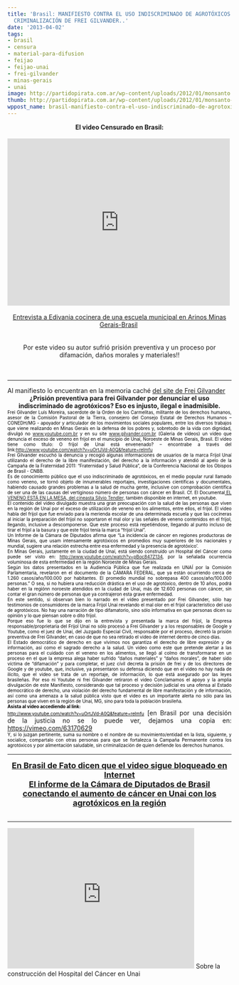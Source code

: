 ```yaml
---
title: 'Brasil: MANIFIESTO CONTRA EL USO INDISCRIMINADO DE AGROTÓXICOS Y CONTRA LA
  CRIMINALIZACIÓN DE FREI GILVANDER..'
date: '2013-04-02'
tags:
- brasil
- censura
- material-para-difusion
- feijao
- feijao-unai
- frei-gilvander
- minas-gerais
- unai
image: http://partidopirata.com.ar/wp-content/uploads/2012/01/monsanto.jpg
thumb: http://partidopirata.com.ar/wp-content/uploads/2012/01/monsanto-150x150.jpg
wppost_name: brasil-manifiesto-contra-el-uso-indiscriminado-de-agrotoxicos-y-contra-la-criminalizacion-de-frei-gilvander
---
```


<center>
<b>El video Censurado en Brasil:</b></center>&nbsp;

<center></center><iframe src="http://player.vimeo.com/video/63170629" height="375" width="500" allowfullscreen="" frameborder="0"></iframe>

<center>
</center>&nbsp;

<center>
<a href="http://vimeo.com/63170629">Entrevista a Edivania cocinera de una escuela municipal en Arinos Minas Gerais-Brasil</a> </center>&nbsp;

<center>
</center>&nbsp;

<center>
Por este video su autor sufrió prisión preventiva y un proceso por difamación, daños morales y materiales!!</center>&nbsp;

<center></center>&nbsp;

<center></center>

<hr />

<div style="text-align: left;">Al manifiesto lo encuentran en la memoria caché <a href="https://webcache.googleusercontent.com/search?q=cache:T0MJ4jP_O4kJ:www.gilvander.org.br/artigos/214-manifesto-contra-uso-indiscriminado-de-agrotoxicos-e-contra-criminalizacao-de-frei-gilvander+&amp;cd=4&amp;hl=es-419&amp;ct=clnk&amp;client=firefox-a" target="_blank">del site de Frei Gilvander</a></div>
<div style="text-align: center;"><b>¿Prisión preventiva para frei Gilvander por denunciar el uso in</b><b>discriminado de agrotóxicos? Eso es injusto, ilegal e inadmisible.</b>
<div style="text-align: justify;"><span style="font-size: medium;"><span style="color: black;"><span style="font-size: x-small;">Frei Gilvander Luís Moreira, sacerdote de la Orden de los Carmelitas, militante de los derechos humanos, asesor de la Comisión Pastoral de la Tierra, consejero del Consejo Estatal de Derechos Humanos – CONEDH/MG - apoyador y articulador de los movimientos sociales populares, entre los diversos trabajos que viene realizando en Minas Gerais en la defensa de los pobres y, sobretodo de la vida con dignidad, divulgó no <a href="http://www.facebook.com/l.php?u=http%3A%2F%2Fwww.youtube.com.br&amp;h=XAQHyz3zE&amp;s=1" target="_blank">www.youtube.com.br</a> y en su site <a href="http://www.gilvander.com.br/" target="_blank">www.gilvander.com.br</a> (Galeria de vídeos) un vídeo que denuncia el exceso de veneno en frijol en el município de Unaí, Noroeste de Minas Gerais, Brasil. El vídeo tiene como título: O frijol de Unaí está envenenado? – encontrabe a través del link:<a href="http://www.youtube.com/watch?v=uOrtJVd-A0Q&amp;feature=relmfu" target="_blank">http://www.youtube.com/watch?v=uOrtJVd-A0Q&amp;feature=relmfu</a></span></span></span></div>
<div style="text-align: justify;"><span style="font-size: medium;"><span style="color: black;"><span style="font-size: x-small;">Frei Gilvander escuchó la denuncia y recogió algunas informaciones de usuarios de la marca Frijol Unaí utilizando el derecho de la libre manifestación, del derecho a la información y atendió al apelo de la Campaña de la Fraternidad 2011: “Fraternidad y Salud Pública”, de la Conferencia Nacional de los Obispos de Brasil - CNBB.</span></span></span></div>
<div style="text-align: justify;"><span style="font-size: medium;"><span style="color: black;"><span style="font-size: x-small;">Es de conocimiento público que el uso indiscriminado de agrotóxicos, en el medio popular rural llamado como veneno, se tornó objeto de innumerables reportajes, investigaciones científicas y documentales, habiendo causado grandes problemas a la salud de mucha gente, inclusive con comprobación científica de ser una de las causas del vertiginoso número de personas con cáncer en Brasil. Cf. El Documental<a href="http://partido-pirata.blogspot.com/2011/11/el-veneno-esta-en-la-mesa-lo.html" target="_blank"> EL VENENO ESTÁ EN LA MESA, del cineasta Sílvio Tendler,</a> también disponible en internet, en youtube.</span></span></span></div>
<div style="text-align: justify;"><span style="font-size: medium;"><span style="color: black;"><span style="font-size: x-small;">El contenido del vídeo divulgado muestra una gran preocupación con la salud de las personas que viven en la región de Unaí por el exceso de utilización de veneno en los alimentos, entre ellos, el frijol. El video habla del frijol que fue enviado para la merienda escolar de una determinada escuela y que las cocineras al iniciar la preparación del frijol no soportaron el mal olor y las señales de veneno contenidos en el frijol, llegando, inclusive a descomponerse. Que este proceso está repetiéndose, llegando al punto incluso de tirar el frijol a la basura y que este frijol tenía la marca “frijol Unaí”.</span></span></span></div>
<div style="text-align: justify;"><span style="font-size: medium;"><span style="color: black;"><span style="font-size: x-small;">Un Informe de la Cámara de Diputados afirma que “La incidencia de cáncer en regiones productoras de Minas Gerais, que usam intensamente agrotóxicos en promedios muy superiores de los nacionales y mundial, sugiere una relación estrecha entre esa enfermedad y la presencia de agrotóxico’.</span></span></span></div>
<div style="text-align: justify;"><span style="font-size: medium;"><span style="color: black;"><span style="font-size: x-small;">En Minas Gerais, justamente en la ciudad de Unaí, está siendo construído un Hospital del Cáncer como puede ser visto en: <a href="http://www.facebook.com/l.php?u=http%3A%2F%2Fwww.youtube.com%2Fwatch%3Fv%3DpBoc847Z134&amp;h=1AQGtX1Tg&amp;s=1" target="_blank">http://www.youtube.com/watch?v=pBoc847Z134</a>, por la señalada ocurrencia voluminosa de esta enfermedad en la región Noroeste de Minas Gerais.</span></span></span></div>
<div style="text-align: justify;"><span style="font-size: medium;"><span style="color: black;"><span style="font-size: x-small;">Según los datos presentados en la Audiencia Pública que fue realizada en UNAÍ por la Comisión Parlamentaria, revelaron en el documento de la CÁMARA FEDERAL, que ya están ocurriendo cerca de 1.260 casos/año/100.000 por habitantes. El promedio mundial no sobrepasa 400 casos/año/100.000 personas.” O sea, si no hubiera una reducción drástica en el uso de agrotóxico, dentro de 10 años, podrá haber en la regiónn noroeste atendidos en la ciudad de Unaí, más de 12.600 personas con cáncer, sin contar el gran número de personas que ya contrajeron esta grave enfermedad.</span></span></span></div>
<div style="text-align: justify;"><span style="font-size: medium;"><span style="color: black;"><span style="font-size: x-small;">En este sentido, si observan bien lo narrado en el vídeo presentado por Frei Gilvander, sólo hay testimonios de consumidores de la marca Frijol Unaí revelando el mal olor en el frijol característico del uso de agrotóxicos. No hay una narración de tipo difamatorio, sino sólo informativa en que personas dicen su opinión y lo que piensan sobre o dito frijol.</span></span></span></div>
<div style="text-align: justify;"><span style="font-size: medium;"><span style="color: black;"><span style="font-size: x-small;">Porque eso fue lo que se dijo en la entrevista y presentada la marca del frijol, la Empresa responsable/proprietaria del Frijol Unaí no sólo procesó a Frei Gilvander y a los responsables de Google y Youtube, como el juez de Unaí, del Juzgado Especial Civil, responsable por el proceso, decretó la prisión preventiva de Frei Gilvander, en caso de que no sea retirado el video de internet dentro de cinco días.</span></span></span></div>
<div style="text-align: justify;"><span style="font-size: medium;"><span style="color: black;"><span style="font-size: x-small;">El Estado democrático de derecho en que vivimos nos garantiza el derecho de libre expresión y de información, así como el sagrado derecho a la salud. Un video como este que pretende alertar a las personas para el cuidado con el veneno en los alimentos, se llegó al colmo de transformarse en un proceso en el que la empresa alega haber sufrido “daños materiales” y “daños morales”, de haber sido víctima de “difamación” y para completar, el juez cívil decreta la prisión de frei y de los directores de Google y de youtube, que, inclusive, ya presentaron su defensa diciendo que en el video no hay nada de ilícito, que el video se trata de un reportaje, de información, lo que está asegurado por las leyes brasileñas. Por eso ni Youtube ni frei Gilvander retiraron el video
Conclamamos el apoyo y la amplia divulgación de este Manifiesto, considerando que tal proceso y decisión judicial es una ofensa al Estado democrático de derecho, una violación del derecho fundamental de libre manifestación y de información, así como una amenaza a la salud pública visto que el video es un importante alerta no sólo para las personas que viven en la región de Unaí, MG, sino para toda la población brasileña.</span></span></span></div>
<div style="text-align: justify;"><b><span style="font-size: medium;"><span style="color: black;"><span style="font-size: x-small;">Asista al vídeo accediendo al link: </span></span></span></b></div>
<div style="text-align: justify;"><a href="http://www.facebook.com/l.php?u=http%3A%2F%2Fwww.youtube.com%2Fwatch%3Fv%3DuOrtJVd-A0Q%26feature%3Drelmfu&amp;h=BAQFfLIF5&amp;s=1" target="_blank"><span style="font-size: medium;"><span style="color: black;"><span style="font-size: x-small;">http://www.youtube.com/watch?v=uOrtJVd-A0Q&amp;feature=relmfu</span></span></span></a> [en Brasil por una decisión de la justicia no se lo puede ver, dejamos una copia en: <a href="https://vimeo.com/63170629">https://vimeo.com/63170629</a></div>
<div style="text-align: justify;"><span style="font-size: medium;"><span style="color: black;"><span style="font-size: x-small;"> Y, si lo juzgan pertinente, suma su nombre o el nombre de su movimiento/entidad en la lista, siguiente, y socialice, compartalo con otras personas para que se fortalezca la Campaña Permanente contra los agrotóxicos y por alimentación saludable, sin criminalización de quien defiende los derechos humanos.</span></span></span>

<hr />

<span style="font-size: large;">
</span>
<div style="text-align: center;"><span style="font-size: large;"><b><span style="color: black;"><a href="http://www.brasildefato.com.br/node/12501" target="_blank">En Brasil de Fato dicen que el video sigue bloqueado en Internet</a></span></b></span></div>
<div style="text-align: center;"><span style="font-size: large;">
</span></div>
<div style="text-align: center;"><span style="font-size: medium;"><b><span style="color: black;"><span style="font-size: x-small;"><span style="font-size: x-small;"><span style="font-size: x-small;"><a href="http://g1.globo.com/minas-gerais/noticia/2012/10/relatorio-da-camara-dos-deputados-relaciona-agrotoxico-cancer-em-unai.html" target="_blank"><span style="font-size: large;">El informe de la Cámara de Diputados de Brasil conectando el aumento de cáncer en Unai con los agrotóxicos en la región</span> </a></span></span></span></span></b></span></div>
</div>
</div>
&nbsp;

<hr />

<iframe src="http://www.youtube.com/embed/pBoc847Z134" height="315" width="420" allowfullscreen="" frameborder="0"></iframe>
Sobre la construcción del Hospital del Cáncer en Unai
